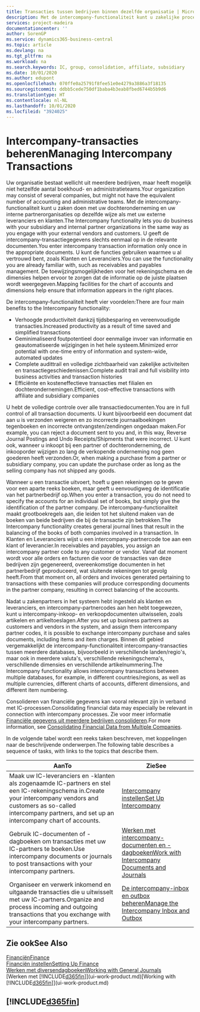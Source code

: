 ```yaml
---
title: Transacties tussen bedrijven binnen dezelfde organisatie | Microsoft Docs
description: Met de intercompany-functionaliteit kunt u zakelijke processen en transacties tussen bedrijven binnen dezelfde organisatie vereenvoudigen.
services: project-madeira
documentationcenter: ''
author: SorenGP
ms.service: dynamics365-business-central
ms.topic: article
ms.devlang: na
ms.tgt_pltfrm: na
ms.workload: na
ms.search.keywords: IC, group, consolidation, affiliate, subsidiary
ms.date: 10/01/2020
ms.author: edupont
ms.openlocfilehash: 070ffe0a25791f8fee51e0e4279a3886a3f18135
ms.sourcegitcommit: ddbb5cede750df1baba4b3eab8fbed6744b5b9d6
ms.translationtype: HT
ms.contentlocale: nl-NL
ms.lasthandoff: 10/01/2020
ms.locfileid: "3924025"
---
```

# <a name="managing-intercompany-transactions"></a><span data-ttu-id="1ae1f-103">Intercompany-transacties beheren</span><span class="sxs-lookup"><span data-stu-id="1ae1f-103">Managing Intercompany Transactions</span></span>
<span data-ttu-id="1ae1f-104">Uw organisatie bestaat wellicht uit meerdere bedrijven, maar heeft mogelijk niet hetzelfde aantal boekhoud- en administratieteams.</span><span class="sxs-lookup"><span data-stu-id="1ae1f-104">Your organization may consist of several companies, but might not have the equivalent number of accounting and administrative teams.</span></span> <span data-ttu-id="1ae1f-105">Met de intercompany-functionaliteit kunt u zaken doen met uw dochteronderneming en uw interne partnerorganisaties op dezelfde wijze als met uw externe leveranciers en klanten.</span><span class="sxs-lookup"><span data-stu-id="1ae1f-105">The Intercompany functionality lets you do business with your subsidiary and internal partner organizations in the same way as you engage with your external vendors and customers.</span></span> <span data-ttu-id="1ae1f-106">U geeft de intercompany-transactiegegevens slechts eenmaal op in de relevante documenten.</span><span class="sxs-lookup"><span data-stu-id="1ae1f-106">You enter intercompany transaction information only once in the appropriate documents.</span></span> <span data-ttu-id="1ae1f-107">U kunt de functies gebruiken waarmee u al vertrouwd bent, zoals Klanten en Leveranciers.</span><span class="sxs-lookup"><span data-stu-id="1ae1f-107">You can use the functionality you are already familiar with, such as receivables and payables management.</span></span> <span data-ttu-id="1ae1f-108">De toewijzingsmogelijkheden voor het rekeningschema en de dimensies helpen ervoor te zorgen dat de informatie op de juiste plaatsen wordt weergegeven.</span><span class="sxs-lookup"><span data-stu-id="1ae1f-108">Mapping facilities for the chart of accounts and dimensions help ensure that information appears in the right places.</span></span>  

<span data-ttu-id="1ae1f-109">De intercompany-functionaliteit heeft vier voordelen:</span><span class="sxs-lookup"><span data-stu-id="1ae1f-109">There are four main benefits to the Intercompany functionality:</span></span>  

- <span data-ttu-id="1ae1f-110">Verhoogde productiviteit dankzij tijdsbesparing en vereenvoudigde transacties.</span><span class="sxs-lookup"><span data-stu-id="1ae1f-110">Increased productivity as a result of time saved and simplified transactions</span></span>  
- <span data-ttu-id="1ae1f-111">Geminimaliseerd foutpotentieel door eenmalige invoer van informatie en geautomatiseerde wijzigingen in het hele systeem.</span><span class="sxs-lookup"><span data-stu-id="1ae1f-111">Minimized error potential with one-time entry of information and system-wide, automated updates</span></span>  
- <span data-ttu-id="1ae1f-112">Complete audittrail en volledige zichtbaarheid van zakelijke activiteiten en transactiegeschiedenissen.</span><span class="sxs-lookup"><span data-stu-id="1ae1f-112">Complete audit trail and full visibility into business activities and transaction histories</span></span>  
- <span data-ttu-id="1ae1f-113">Efficiënte en kosteneffectieve transacties met filialen en dochterondernemingen.</span><span class="sxs-lookup"><span data-stu-id="1ae1f-113">Efficient, cost-effective transactions with affiliate and subsidiary companies</span></span>  

<span data-ttu-id="1ae1f-114">U hebt de volledige controle over alle transactiedocumenten.</span><span class="sxs-lookup"><span data-stu-id="1ae1f-114">You are in full control of all transaction documents.</span></span> <span data-ttu-id="1ae1f-115">U kunt bijvoorbeeld een document dat aan u is verzonden weigeren en zo incorrecte journaalboekingen tegenboeken en incorrecte ontvangsten/zendingen ongedaan maken.</span><span class="sxs-lookup"><span data-stu-id="1ae1f-115">For example, you can reject a document sent to you and, in this way, Reverse Journal Postings and Undo Receipts/Shipments that were incorrect.</span></span> <span data-ttu-id="1ae1f-116">U kunt ook, wanneer u inkoopt bij een partner of dochteronderneming, de inkooporder wijzigen zo lang de verkopende onderneming nog geen goederen heeft verzonden.</span><span class="sxs-lookup"><span data-stu-id="1ae1f-116">Or, when making a purchase from a partner or subsidiary company, you can update the purchase order as long as the selling company has not shipped any goods.</span></span>  

<span data-ttu-id="1ae1f-117">Wanneer u een transactie uitvoert, hoeft u geen rekeningen op te geven voor een aparte reeks boeken, maar geeft u eenvoudigweg de identificatie van het partnerbedrijf op.</span><span class="sxs-lookup"><span data-stu-id="1ae1f-117">When you enter a transaction, you do not need to specify the accounts for an individual set of books, but simply give the identification of the partner company.</span></span> <span data-ttu-id="1ae1f-118">De intercompany-functionaliteit maakt grootboekregels aan, die leiden tot het sluitend maken van de boeken van beide bedrijven die bij de transactie zijn betrokken.</span><span class="sxs-lookup"><span data-stu-id="1ae1f-118">The Intercompany functionality creates general journal lines that result in the balancing of the books of both companies involved in a transaction.</span></span> <span data-ttu-id="1ae1f-119">In Klanten en Leveranciers wijst u een intercompany-partnercode toe aan een klant of leverancier.</span><span class="sxs-lookup"><span data-stu-id="1ae1f-119">In receivables and payables, you assign an intercompany partner code to any customer or vendor.</span></span> <span data-ttu-id="1ae1f-120">Vanaf dat moment wordt voor alle orders en facturen die voor de transacties van deze bedrijven zijn gegenereerd, overeenkomstige documenten in het partnerbedrijf geproduceerd, wat sluitende rekeningen tot gevolg heeft.</span><span class="sxs-lookup"><span data-stu-id="1ae1f-120">From that moment on, all orders and invoices generated pertaining to transactions with these companies will produce corresponding documents in the partner company, resulting in correct balancing of the accounts.</span></span>  

 <span data-ttu-id="1ae1f-121">Nadat u zakenpartners in het systeem hebt ingesteld als klanten en leveranciers, en intercompany-partnercodes aan hen hebt toegewezen, kunt u intercompany-inkoop- en verkoopdocumenten uitwisselen, zoals artikelen en artikeltoeslagen.</span><span class="sxs-lookup"><span data-stu-id="1ae1f-121">After you set up business partners as customers and vendors in the system, and assign them intercompany partner codes, it is possible to exchange intercompany purchase and sales documents, including items and item charges.</span></span> <span data-ttu-id="1ae1f-122">Binnen dit gebied vergemakkelijkt de intercompany-functionaliteit intercompany-transacties tussen meerdere databases, bijvoorbeeld in verschillende landen/regio's, maar ook in meerdere valuta's, verschillende rekeningschema's, verschillende dimensies en verschillende artikelnummering.</span><span class="sxs-lookup"><span data-stu-id="1ae1f-122">The Intercompany functionality allows intercompany transactions between multiple databases, for example, in different countries/regions, as well as multiple currencies, different charts of accounts, different dimensions, and different item numbering.</span></span>  

<span data-ttu-id="1ae1f-123">Consolideren van financiële gegevens kan vooral relevant zijn in verband met IC-processen.</span><span class="sxs-lookup"><span data-stu-id="1ae1f-123">Consolidating financial data may especially be relevant in connection with intercompany processes.</span></span> <span data-ttu-id="1ae1f-124">Zie voor meer informatie [Financiële gegevens uit meerdere bedrijven consolideren](finance-consolidated-company-reporting.md).</span><span class="sxs-lookup"><span data-stu-id="1ae1f-124">For more information, see [Consolidating Financial Data from Multiple Companies](finance-consolidated-company-reporting.md).</span></span>

<span data-ttu-id="1ae1f-125">In de volgende tabel wordt een reeks taken beschreven, met koppelingen naar de beschrijvende onderwerpen.</span><span class="sxs-lookup"><span data-stu-id="1ae1f-125">The following table describes a sequence of tasks, with links to the topics that describe them.</span></span>

 |<span data-ttu-id="1ae1f-126">Aan</span><span class="sxs-lookup"><span data-stu-id="1ae1f-126">To</span></span> |<span data-ttu-id="1ae1f-127">Zie</span><span class="sxs-lookup"><span data-stu-id="1ae1f-127">See</span></span>|
 |---|---|
 |<span data-ttu-id="1ae1f-128">Maak uw IC-leveranciers en -klanten als zogenaamde IC-partners en stel een IC-rekeningschema in.</span><span class="sxs-lookup"><span data-stu-id="1ae1f-128">Create your intercompany vendors and customers as so-called intercompany partners, and set up an intercompany chart of accounts.</span></span>|[<span data-ttu-id="1ae1f-129">Intercompany instellen</span><span class="sxs-lookup"><span data-stu-id="1ae1f-129">Set Up Intercompany</span></span>](intercompany-how-setup.md)|
 |<span data-ttu-id="1ae1f-130">Gebruik IC-documenten of -dagboeken om transacties met uw IC-partners te boeken.</span><span class="sxs-lookup"><span data-stu-id="1ae1f-130">Use intercompany documents or journals to post transactions with your intercompany partners.</span></span>|[<span data-ttu-id="1ae1f-131">Werken met intercompany-documenten en -dagboeken</span><span class="sxs-lookup"><span data-stu-id="1ae1f-131">Work with Intercompany Documents and Journals</span></span>](intercompany-how-work-documents-journals.md)|
 |<span data-ttu-id="1ae1f-132">Organiseer en verwerk inkomend en uitgaande transacties die u uitwisselt met uw IC-partners.</span><span class="sxs-lookup"><span data-stu-id="1ae1f-132">Organize and process incoming and outgoing transactions that you exchange with your intercompany partners.</span></span>|[<span data-ttu-id="1ae1f-133">De intercompany-inbox en outbox beheren</span><span class="sxs-lookup"><span data-stu-id="1ae1f-133">Manage the Intercompany Inbox and Outbox</span></span>](intercompany-how-manage-intercompany-inbox.md)|

## <a name="see-also"></a><span data-ttu-id="1ae1f-134">Zie ook</span><span class="sxs-lookup"><span data-stu-id="1ae1f-134">See Also</span></span>
[<span data-ttu-id="1ae1f-135">Financiën</span><span class="sxs-lookup"><span data-stu-id="1ae1f-135">Finance</span></span>](finance.md)  
[<span data-ttu-id="1ae1f-136">Financiën instellen</span><span class="sxs-lookup"><span data-stu-id="1ae1f-136">Setting Up Finance</span></span>](finance-setup-finance.md)  
[<span data-ttu-id="1ae1f-137">Werken met diversendagboeken</span><span class="sxs-lookup"><span data-stu-id="1ae1f-137">Working with General Journals</span></span>](ui-work-general-journals.md)  
<span data-ttu-id="1ae1f-138">[Werken met [!INCLUDE[d365fin](includes/d365fin_md.md)]](ui-work-product.md)</span><span class="sxs-lookup"><span data-stu-id="1ae1f-138">[Working with [!INCLUDE[d365fin](includes/d365fin_md.md)]](ui-work-product.md)</span></span>

## [!INCLUDE[d365fin](includes/free_trial_md.md)]  
